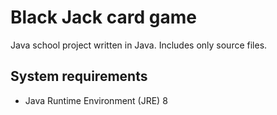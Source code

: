 # Black Jack card game

Java school project written in Java. Includes only source files.

## System requirements
* Java Runtime Environment (JRE) 8


